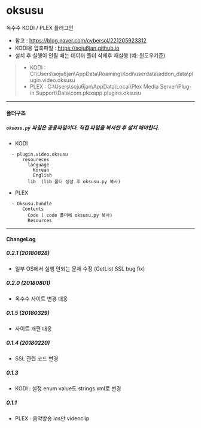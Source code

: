 # oksusu

옥수수 KODI / PLEX 플러그인
- 참고 : https://blog.naver.com/cybersol/221205923312
- KODI용 압축파일 : https://soju6jan.github.io
- 설치 후 실행이 안될 때는 데이터 폴더 삭제후 재실행 (예: 윈도우기준)
 > + KODI : C:\Users\soju6jan\AppData\Roaming\Kodi\userdata\addon_data\plugin.video.oksusu
 > + PLEX : C:\Users\soju6jan\AppData\Local\Plex Media Server\Plug-in Support\Data\com.plexapp.plugins.oksusu

----
#### 폴더구조
#####  ```oksusu.py``` 파일은 공용파일이다. 직접 파일을 복사한 후 설치 해야한다.
  - KODI
  ```
    - plugin.video.oksusu
        resoureces
          language
            Korean
            English
          lib  (lib 폴더 생성 후 oksusu.py 복사)
  ```

  - PLEX
  ```
    - Oksusu.bundle
        Contents
          Code ( code 폴더에 oksusu.py 복사)
          Resources
  ```


----
#### ChangeLog
##### 0.2.1 (20180828)
- 일부 OS에서 실행 안되는 문제 수정
  (GetList SSL bug fix)

##### 0.2.0 (20180801)
- 옥수수 사이트 변경 대응

##### 0.1.5 (20180329)
- 사이트 개편 대응

##### 0.1.4 (20180220)
- SSL 관련 코드 변경

##### 0.1.3
- KODI : 설정 enum value도 strings.xml로 변경

##### 0.1.1
- PLEX : 음악방송 ios만 videoclip
